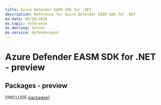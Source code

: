 ```yaml
---
title: Azure Defender EASM SDK for .NET
description: Reference for Azure Defender EASM SDK for .NET
ms.date: 06/28/2024
ms.topic: reference
ms.devlang: dotnet
ms.service: defendereasm
---
```

# Azure Defender EASM SDK for .NET - preview
## Packages - preview
[!INCLUDE [packages](defender-easm-index.md)]